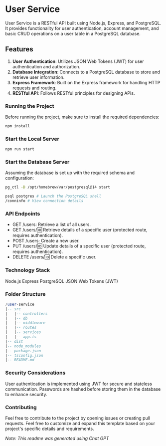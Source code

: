 # User Service

User Service is a RESTful API built using Node.js, Express, and PostgreSQL. It provides functionality for user authentication, account management, and basic CRUD operations on a user table in a PostgreSQL database.

## Features

1. **User Authentication**: Utilizes JSON Web Tokens (JWT) for user authentication and authorization.
2. **Database Integration**: Connects to a PostgreSQL database to store and retrieve user information.
3. **Express Framework**: Built on the Express framework for handling HTTP requests and routing.
4. **RESTful API**: Follows RESTful principles for designing APIs.

### Running the Project

Before running the project, make sure to install the required dependencies:

```bash
npm install
```

### Start the Local Server

```bash
npm run start
```

### Start the Database Server

Assuming the database is set up with the required schema and configuration:

```bash
pg_ctl -D /opt/homebrew/var/postgresql@14 start
```
```bash
psql postgres # Launch the PostgreSQL shell
/conninfo # View connection details
```

### API Endpoints

- GET /users: Retrieve a list of all users.
- GET /users/:id: Retrieve details of a specific user (protected route, requires authentication).
- POST /users: Create a new user.
- PUT /users/:id: Update details of a specific user (protected route, requires authentication).
- DELETE /users/:id: Delete a specific user.

### Technology Stack

Node.js
Express
PostgreSQL
JSON Web Tokens (JWT)


### Folder Structure

```sql
/user-service
|-- src
|   |-- controllers
|   |-- db
|   |-- middleware
|   |-- routes
|   |-- services
|   |-- app.ts
|-- dist
|-- node_modules
|-- package.json
|-- tsconfig.json
|-- README.md
```

### Security Considerations
User authentication is implemented using JWT for secure and stateless communication.
Passwords are hashed before storing them in the database to enhance security.

### Contributing
Feel free to contribute to the project by opening issues or creating pull requests.
Feel free to customize and expand this template based on your project's specific details and requirements.



*Note: This readme was generated using Chat GPT*